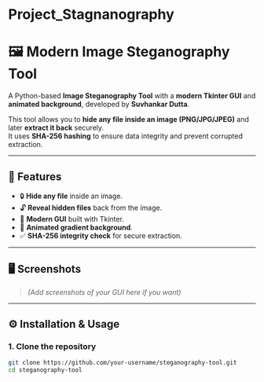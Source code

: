 # Project_Stagnanography
# 🖼️ Modern Image Steganography Tool

A Python-based **Image Steganography Tool** with a **modern Tkinter GUI** and **animated background**, developed by **Suvhankar Dutta**.  

This tool allows you to **hide any file inside an image (PNG/JPG/JPEG)** and later **extract it back** securely.  
It uses **SHA-256 hashing** to ensure data integrity and prevent corrupted extraction.  

---

## 🚀 Features
- 🔒 **Hide any file** inside an image.  
- 🔓 **Reveal hidden files** back from the image.  
- 🎨 **Modern GUI** built with Tkinter.  
- 🌈 **Animated gradient background**.  
- ✅ **SHA-256 integrity check** for secure extraction.  

---

## 🖥️ Screenshots
> *(Add screenshots of your GUI here if you want)*  

---

## ⚙️ Installation & Usage  

### 1. Clone the repository
```bash
git clone https://github.com/your-username/steganography-tool.git
cd steganography-tool
